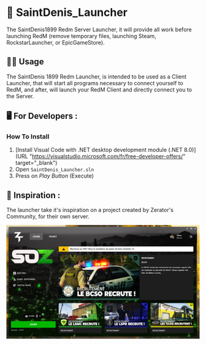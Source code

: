 # 🤠 SaintDenis_Launcher
 The SaintDenis1899 Redm Server Launcher, it will provide all work before launching RedM (remove temporary files, launching Steam, RockstarLauncher, or EpicGameStore).

## 🙍‍♂️ Usage
The SaintDenis 1899 Redm Launcher, is intended to be used as a Client Launcher, that will start all programs necessary to connect yourself to RedM, and after, will launch your RedM Client and directly connect you to the Server.

## 🖥️ For Developers : 
### How To Install
1. [Install Visual Code with .NET desktop development module (.NET 8.0)](URL "https://visualstudio.microsoft.com/fr/free-developer-offers/" target="_blank")
2. Open ```SaintDenis_Launcher.sln```
3. Press on *Play Button* (Execute)

## 🎨 Inspiration : 
The launcher take it's inspiration on a project created by Zerator's Community, for their own server. 

![SOZ Launcher](./.Documentation/Inspiration/SOZ_Launcher.jpg)
